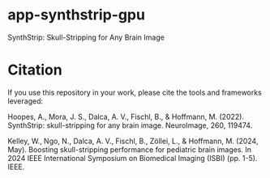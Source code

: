 # app-synthstrip-gpu
SynthStrip: Skull-Stripping for Any Brain Image

# Citation
If you use this repository in your work, please cite the tools and frameworks leveraged:

Hoopes, A., Mora, J. S., Dalca, A. V., Fischl, B., & Hoffmann, M. (2022). SynthStrip: skull-stripping for any brain image. NeuroImage, 260, 119474.

Kelley, W., Ngo, N., Dalca, A. V., Fischl, B., Zöllei, L., & Hoffmann, M. (2024, May). Boosting skull-stripping performance for pediatric brain images. In 2024 IEEE International Symposium on Biomedical Imaging (ISBI) (pp. 1-5). IEEE.
